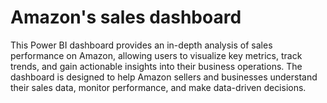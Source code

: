 # Amazon's sales dashboard

This Power BI dashboard provides an in-depth analysis of sales performance on Amazon, allowing users to visualize key metrics, track trends, and gain actionable insights into their business operations. The dashboard is designed to help Amazon sellers and businesses understand their sales data, monitor performance, and make data-driven decisions.
